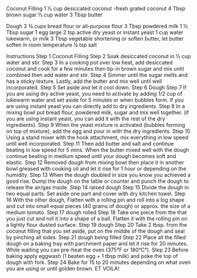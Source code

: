 Coconut Filling
1 ½ cup desiccated coconut
-fresh grated coconut
4 Tbsp brown sugar
½ cup water
3 Tbsp butter

Dough
3 ¾ cups bread flour
or all-purpose flour
3 Tbsp powdered milk
1 ½ Tbsp sugar
1 egg
large
2 tsp active dry yeast
or instant yeast
1 cup water
lukewarm, or milk
3 Tbsp vegetable shortening
or soften butter, let butter soften in room temperature
¼ tsp salt

Instructions
Step 1
Coconut Filling
Step 2
Soak desiccated coconut in ½ cup water and stir.
Step 3
In a cooking pot over low heat, add desiccated coconut and cook for a few minutes then tip-in brown sugar and mix until combined then add water and stir.
Step 4
Simmer until the sugar melts and has a sticky texture. Lastly, add the butter and mix well until well incorporated.
Step 5
Set aside and let it cool down.
Step 6
Dough
Step 7
If you are using dry active yeast, you need to activate by adding 1/2 cup of lukewarm water and set aside for 5 minutes or when bubbles form. If you are using instant yeast you can directly add to dry ingredients.
Step 8
In a mixing bowl put bread flour, powdered milk, sugar and mix well together. (if you are using instant yeast, you can add it with the rest of the dry ingredients).
Step 9
When the yeast mixture is activated (bubbles forming on top of mixture), add the egg and pour in with the dry ingredients.
Step 10
Using a stand mixer with the hook attachment, mix everything in low speed until well incorporated.
Step 11
Then add butter and salt and continue beating in low speed for 5 mins. When the butter mixed well with the dough continue beating in medium speed until your dough becomes soft and elastic.
Step 12
Removed dough from mixing bowl then place it in another bowl greased with cooking oil and let it rise for 1 hour or depending on the humidity.
Step 13
When the dough doubled in size you know you achieved a good rise. Dump the dough on the table or counter and punch the dough to release the air/gas inside.
Step 14
raised dough
Step 15
Divide the dough in two equal parts. Set aside one part and cover with dry kitchen towel.
Step 16
With the other dough, Flatten with a rolling pin and roll into a log shape and cut into small equal pieces (40 grams of dough) or approx. the size of a medium tomato.
Step 17
dough rolled
Step 18
Take one piece from the that you just cut and roll it into a shape of a ball. Flatten it with the rolling pin on a lightly flour dusted surface.
Step 19
dough
Step 20
Take 2 tbsp. from the coconut filling that you set aside, put on the middle of the dough and seal by pinching all sides.
Step 21
dough being filled
Step 22
Place all the filled dough on a baking tray with parchment paper and let it rise for 20 minutes. While waiting you can pre-heat the oven (375°F or 180°C°).
Step 23
Before baking apply eggwash (1 beaten egg + 1 tbsp milk) and poke the top of dough with fork.
Step 24
Bake for 15 to 20 minutes depending on what oven you are using or until golden brown. ET VOILA!